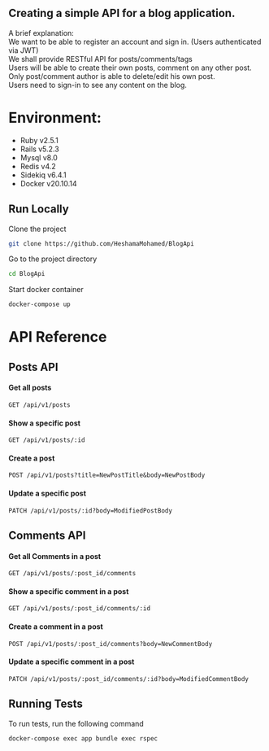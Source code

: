 ## Creating a simple API for a blog application.

A brief explanation:  
We want to be able to register an account and sign in. (Users authenticated via JWT)  
We shall provide RESTful API for posts/comments/tags  
Users will be able to create their own posts, comment on any other post.  
Only post/comment author is able to delete/edit his own post.  
Users need to sign-in to see any content on the blog.



# Environment:
- Ruby v2.5.1
- Rails v5.2.3
- Mysql v8.0
- Redis v4.2
- Sidekiq v6.4.1
- Docker v20.10.14














## Run Locally

Clone the project

```bash
git clone https://github.com/HeshamaMohamed/BlogApi
```

Go to the project directory

```bash
cd BlogApi
```

Start docker container

```bash
docker-compose up
```
# API Reference

## Posts API

#### Get all posts

```http
GET /api/v1/posts
```

#### Show a specific post

```http
GET /api/v1/posts/:id
```
#### Create a post

```http
POST /api/v1/posts?title=NewPostTitle&body=NewPostBody
```

#### Update a specific post

```http
PATCH /api/v1/posts/:id?body=ModifiedPostBody
```
## Comments API

#### Get all Comments in a post

```http
GET /api/v1/posts/:post_id/comments
```

#### Show a specific comment in a post

```http
GET /api/v1/posts/:post_id/comments/:id
```

#### Create a comment in a post

```http
POST /api/v1/posts/:post_id/comments?body=NewCommentBody
```

#### Update a specific comment in a post

```http
PATCH /api/v1/posts/:post_id/comments/:id?body=ModifiedCommentBody
```






## Running Tests

To run tests, run the following command

```bash
docker-compose exec app bundle exec rspec
```

